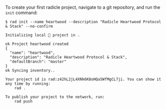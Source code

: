
To create your first radicle project, navigate to a git repository, and run
the `init` command:

```
$ rad init --name heartwood --description "Radicle Heartwood Protocol & Stack" --no-confirm

Initializing local 🌱 project in .

ok Project heartwood created
{
  "name": "heartwood",
  "description": "Radicle Heartwood Protocol & Stack",
  "defaultBranch": "master"
}
ok Syncing inventory..

Your project id is rad:z42hL2jL4XNk6K8oHQaSWfMgCL7ji. You can show it any time by running:
    rad .

To publish your project to the network, run:
    rad push

```
